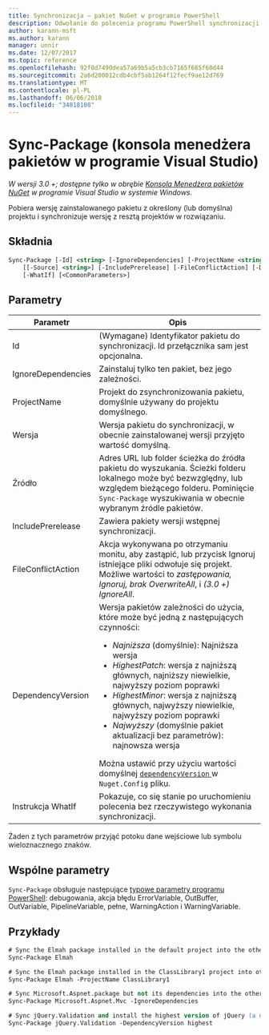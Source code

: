```yaml
---
title: Synchronizacja — pakiet NuGet w programie PowerShell
description: Odwołanie do polecenia programu PowerShell synchronizacji pakietu w konsoli Menedżera pakietów NuGet w programie Visual Studio.
author: karann-msft
ms.author: karann
manager: unnir
ms.date: 12/07/2017
ms.topic: reference
ms.openlocfilehash: 92f0d7490dea57a69b5a5cb3cb7165f665f60d44
ms.sourcegitcommit: 2a6d200012cdb4cbf5ab1264f12fecf9ae12d769
ms.translationtype: MT
ms.contentlocale: pl-PL
ms.lasthandoff: 06/06/2018
ms.locfileid: "34818108"
---
```

# <a name="sync-package-package-manager-console-in-visual-studio"></a>Sync-Package (konsola menedżera pakietów w programie Visual Studio)

*W wersji 3.0 +; dostępne tylko w obrębie [Konsola Menedżera pakietów NuGet](package-manager-console.md) w programie Visual Studio w systemie Windows.*

Pobiera wersję zainstalowanego pakietu z określony (lub domyślna) projektu i synchronizuje wersję z resztą projektów w rozwiązaniu.

## <a name="syntax"></a>Składnia

```ps
Sync-Package [-Id] <string> [-IgnoreDependencies] [-ProjectName <string>] [[-Version] <string>]
    [[-Source] <string>] [-IncludePrerelease] [-FileConflictAction] [-DependencyVersion]
    [-WhatIf] [<CommonParameters>]
```

## <a name="parameters"></a>Parametry

| Parametr | Opis |
| --- | --- |
| Id | (Wymagane) Identyfikator pakietu do synchronizacji. Id przełącznika sam jest opcjonalna. |
| IgnoreDependencies | Zainstaluj tylko ten pakiet, bez jego zależności. |
| ProjectName | Projekt do zsynchronizowania pakietu, domyślnie używany do projektu domyślnego. |
| Wersja | Wersja pakietu do synchronizacji, w obecnie zainstalowanej wersji przyjęto wartość domyślną. |
| Źródło | Adres URL lub folder ścieżka do źródła pakietu do wyszukania. Ścieżki folderu lokalnego może być bezwzględny, lub względem bieżącego folderu. Pominięcie `Sync-Package` wyszukiwania w obecnie wybranym źródle pakietów. |
| IncludePrerelease | Zawiera pakiety wersji wstępnej synchronizacji. |
| FileConflictAction | Akcja wykonywana po otrzymaniu monitu, aby zastąpić, lub przycisk Ignoruj istniejące pliki odwołuje się projekt. Możliwe wartości to *zastępowania, Ignoruj, brak OverwriteAll*, i *(3.0 +)* *IgnoreAll*. |
| DependencyVersion | Wersja pakietów zależności do użycia, które może być jedną z następujących czynności:<br/><ul><li>*Najniższa* (domyślnie): Najniższa wersja</li><li>*HighestPatch*: wersja z najniższą głównych, najniższy niewielkie, najwyższy poziom poprawki</li><li>*HighestMinor*: wersja z najniższą głównych, najwyższy niewielkie, najwyższy poziom poprawki</li><li>*Najwyższy* (domyślnie pakiet aktualizacji bez parametrów): najnowsza wersja</li></ul>Można ustawić przy użyciu wartości domyślnej [ `dependencyVersion` ](../reference/nuget-config-file.md#config-section) w `Nuget.Config` pliku. |
| Instrukcja WhatIf | Pokazuje, co się stanie po uruchomieniu polecenia bez rzeczywistego wykonania synchronizacji. |

Żaden z tych parametrów przyjąć potoku dane wejściowe lub symbolu wieloznacznego znaków.

## <a name="common-parameters"></a>Wspólne parametry

`Sync-Package` obsługuje następujące [typowe parametry programu PowerShell](http://go.microsoft.com/fwlink/?LinkID=113216): debugowania, akcja błędu ErrorVariable, OutBuffer, OutVariable, PipelineVariable, pełne, WarningAction i WarningVariable.

## <a name="examples"></a>Przykłady

```ps
# Sync the Elmah package installed in the default project into the other projects in the solution
Sync-Package Elmah

# Sync the Elmah package installed in the ClassLibrary1 project into other projects in the solution
Sync-Package Elmah -ProjectName ClassLibrary1

# Sync Microsoft.Aspnet.package but not its dependencies into the other projects in the solution
Sync-Package Microsoft.Aspnet.Mvc -IgnoreDependencies

# Sync jQuery.Validation and install the highest version of jQuery (a dependency) from the package source    
Sync-Package jQuery.Validation -DependencyVersion highest
```
